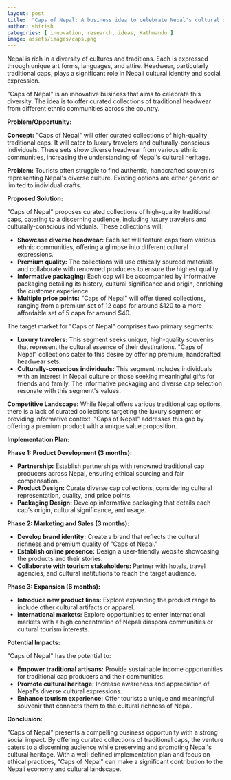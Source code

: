 ```yaml
---
layout: post
title:  "Caps of Nepal: A business idea to celebrate Nepal's cultural diversity"
author: shirish
categories: [ innovation, research, ideas, Kathmandu ]
image: assets/images/caps.png
---
```


Nepal is rich in a diversity of cultures and traditions. Each is expressed through unique art forms, languages, and attire. Headwear, particularly traditional caps, plays a significant role in Nepali cultural identity and social expression. 

"Caps of Nepal" is an innovative business that aims to celebrate this diversity. The idea is to offer curated collections of traditional headwear from different ethnic communities across the country. 

**Problem/Opportunity:**

**Concept:** "Caps of Nepal" will offer curated collections of high-quality traditional caps. It will cater to luxury travelers and culturally-conscious individuals. These sets show diverse headwear from various ethnic communities, increasing the understanding of Nepal's cultural heritage.

**Problem:** Tourists often struggle to find authentic, handcrafted souvenirs representing Nepal's diverse culture. Existing options are either generic or limited to individual crafts.

**Proposed Solution:**

"Caps of Nepal" proposes curated collections of high-quality traditional caps, catering to a discerning audience, including luxury travelers and culturally-conscious individuals. These collections will:

-   **Showcase diverse headwear:** Each set will feature caps from various ethnic communities, offering a glimpse into different cultural expressions.
-   **Premium quality:** The collections will use ethically sourced materials and collaborate with renowned producers to ensure the highest quality.
-   **Informative packaging:** Each cap will be accompanied by informative packaging detailing its history, cultural significance and origin, enriching the customer experience.
-   **Multiple price points:** "Caps of Nepal" will offer tiered collections, ranging from a premium set of 12 caps for around $120 to a more affordable set of 5 caps for around $40.

The target market for "Caps of Nepal" comprises two primary segments:

-   **Luxury travelers:** This segment seeks unique, high-quality souvenirs that represent the cultural essence of their destinations. "Caps of Nepal" collections cater to this desire by offering premium, handcrafted headwear sets.
-   **Culturally-conscious individuals:** This segment includes individuals with an interest in Nepali culture or those seeking meaningful gifts for friends and family. The informative packaging and diverse cap selection resonate with this segment's values.

**Competitive Landscape:** While Nepal offers various traditional cap options, there is a lack of curated collections targeting the luxury segment or providing informative context. "Caps of Nepal" addresses this gap by offering a premium product with a unique value proposition.

**Implementation Plan:**

**Phase 1: Product Development (3 months):**

-   **Partnership:** Establish partnerships with renowned traditional cap producers across Nepal, ensuring ethical sourcing and fair compensation.
-   **Product Design:** Curate diverse cap collections, considering cultural representation, quality, and price points.
-   **Packaging Design:** Develop informative packaging that details each cap's origin, cultural significance, and usage.

**Phase 2: Marketing and Sales (3 months):**

-   **Develop brand identity:** Create a brand that reflects the cultural richness and premium quality of "Caps of Nepal."
-   **Establish online presence:** Design a user-friendly website showcasing the products and their stories.
-   **Collaborate with tourism stakeholders:** Partner with hotels, travel agencies, and cultural institutions to reach the target audience.

**Phase 3: Expansion (6 months):**

-   **Introduce new product lines:** Explore expanding the product range to include other cultural artifacts or apparel.
-   **International markets:** Explore opportunities to enter international markets with a high concentration of Nepali diaspora communities or cultural tourism interests.

**Potential Impacts:**

"Caps of Nepal" has the potential to:

-   **Empower traditional artisans:** Provide sustainable income opportunities for traditional cap producers and their communities.
-   **Promote cultural heritage:** Increase awareness and appreciation of Nepal's diverse cultural expressions.
-   **Enhance tourism experience:** Offer tourists a unique and meaningful souvenir that connects them to the cultural richness of Nepal.

**Conclusion:**

"Caps of Nepal" presents a compelling business opportunity with a strong social impact. By offering curated collections of traditional caps, the venture caters to a discerning audience while preserving and promoting Nepal's cultural heritage. With a well-defined implementation plan and focus on ethical practices, "Caps of Nepal" can make a significant contribution to the Nepali economy and cultural landscape.